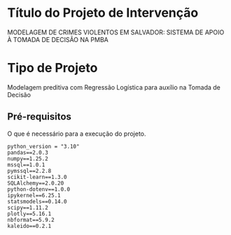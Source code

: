 # Título do Projeto de Intervenção
MODELAGEM DE CRIMES VIOLENTOS EM SALVADOR: SISTEMA DE APOIO À TOMADA DE DECISÃO NA PMBA

# Tipo de Projeto
Modelagem preditiva com Regressão Logística para auxílio na Tomada de Decisão

## Pré-requisitos

O que é necessário para a execução do projeto.

```
python_version = "3.10"
pandas==2.0.3
numpy==1.25.2
mssql==1.0.1
pymssql==2.2.8
scikit-learn==1.3.0
SQLAlchemy==2.0.20
python-dotenv==1.0.0
ipykernel==6.25.1
statsmodels==0.14.0
scipy==1.11.2
plotly==5.16.1
nbformat==5.9.2
kaleido==0.2.1
```
